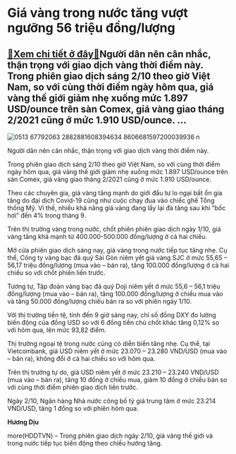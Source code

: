 Giá vàng trong nước tăng vượt ngưỡng 56 triệu đồng/lượng
========================================================

[:gift:Xem chi tiết ở đây:gift:](https://hddtvn.com/gia-vang-trong-nuoc-tang-vuot-nguong-56-trieu-dong-luong/)Người dân nên cân nhắc, thận trọng với giao dịch vàng thời điểm này. Trong phiên giao dịch sáng 2/10 theo giờ Việt Nam, so với cùng thời điểm ngày hôm qua, giá vàng thế giới giảm nhẹ xuống mức 1.897 USD/ounce trên sàn Comex, giá vàng giao tháng 2/2021 cũng ở mức 1.910 USD/ounce. …
-----------------------------------------------------------------------------------------------------------------------------------------------------------------------------------------------------------------------------------------------------------------------------------------





![0513 67792063 2882881608394634 8606681597200039936 n](https://haiquanonline.com.vn/stores/news_dataimages/diulth/072020/23/16/in_article/0513_67792063_2882881608394634_8606681597200039936_n.jpg?rt=20201002094818 "Người dân nên cân nhắc, thận trọng với giao dịch vàng thời điểm này.")


Người dân nên cân nhắc, thận trọng với giao dịch vàng thời điểm này.



Trong phiên giao dịch sáng 2/10 theo giờ Việt Nam, so với cùng thời điểm ngày hôm qua, giá vàng thế giới giảm nhẹ xuống mức 1.897 USD/ounce trên sàn Comex, giá vàng giao tháng 2/2021 cũng ở mức 1.910 USD/ounce.


Theo các chuyên gia, giá vàng tăng mạnh do giới đầu tư lo ngại bất ổn gia tăng do đại dịch Covid-19 cũng như cuộc chạy đua vào chiếc ghế Tổng thống Mỹ. Vì thế, nhiều khả năng giá vàng đang lấy lại đà tăng sau khi “bốc hơi” đến 4% trong tháng 9.


Trên thị trường vàng trong nước, chốt phiên phiên giao dịch ngày 1/10, giá vàng tăng khá mạnh từ 400.000-500.000 đồng/lượng ở cả hai chiều.


Mở cửa phiên giao dịch sáng nay, giá vàng trong nước tiếp tục tăng nhẹ. Cụ thể, Công ty vàng bạc đá quý Sài Gòn niêm yết giá vàng SJC ở mức 55,65 – 56,17 triệu đồng/lượng (mua vào – bán ra), tăng 100.000 đồng/lượng ở cả hai chiều so với chốt phiên liền trước.


Tương tự, Tập đoàn vàng bạc đá quý Doji niêm yết ở mức 55,6 – 56,1 triệu đồng/lượng (mua vào – bán ra), tăng 100.000 đồng/lượng ở chiều mua vào và tăng 50.000 đồng/lượng chiều bán ra so với phiên ngày 1/10.


Với thị trường tiền tệ, tính đến 9 giờ sáng nay, chỉ số đồng DXY đo lường biến động của đồng USD so với 6 đồng tiền chủ chốt khác tăng 0,12% so với hôm qua, lên mức 93,82 điểm.


Thị trường ngoại tệ trong nước cũng có diễn biến tăng nhẹ. Cụ thể, tại Vietcombank, giá USD niêm yết ở mức 23.070 – 23.280 VND/USD (mua vào – bán ra), không đổi ở cả hai chiều so với hôm qua.


Trên thị trường tự do, giá USD niêm yết ở mức 23.210 – 23.240 VND/USD (mua vào – bán ra), tăng 10 đồng ở chiều mua, giảm 10 đồng ở chiều bán so với cùng thời điểm phiên giao dịch liền trước.


Ngày 2/10, Ngân hàng Nhà nước công bố tỷ giá trung tâm ở mức 23.214 VND/USD, tăng 1 đồng so với phiên hôm qua.




**Hương Dịu**



more(HDDTVN) – Trong phiên giao dịch ngày 2/10, giá vàng thế giới và trong nước tiếp tục biến động theo chiều hướng tăng.

